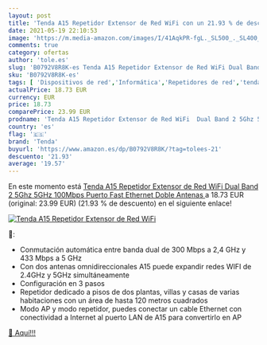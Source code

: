 ```yaml
---
layout: post
title: 'Tenda A15 Repetidor Extensor de Red WiFi con un 21.93 % de descuento'
date: 2021-05-19 22:10:53
image: 'https://m.media-amazon.com/images/I/41AqkPR-fgL._SL500_._SL400_.jpg'
comments: true
category: ofertas
author: 'tole.es'
slug: 'B0792V8R8K-es Tenda A15 Repetidor Extensor de Red WiFi Dual Band 2 5Ghz...'
sku: 'B0792V8R8K-es'
tags: [ 'Dispositivos de red','Informática','Repetidores de red','tenda','wifi', ]
actualPrice: 18.73 EUR
currency: EUR
price: 18.73
comparePrice: 23.99 EUR
prodname: 'Tenda A15 Repetidor Extensor de Red WiFi  Dual Band 2 5Ghz 5GHz 100Mbps Puerto Fast Ethernet  Doble Antenas '
country: 'es'
flag: '🇪🇸'
brand: 'Tenda'
buyurl: 'https://www.amazon.es/dp/B0792V8R8K/?tag=tolees-21'
descuento: '21.93'
average: '19.57'
---
```


En este momento está [Tenda A15 Repetidor Extensor de Red WiFi  Dual Band 2 5Ghz 5GHz 100Mbps Puerto Fast Ethernet  Doble Antenas ](https://www.amazon.es/dp/B0792V8R8K/?tag=tolees-21) a 18.73 EUR (original: 23.99 EUR) (21.93 %  de descuento) en el siguiente enlace!

[![Tenda A15 Repetidor Extensor de Red WiFi](https://m.media-amazon.com/images/I/41AqkPR-fgL._SL500_._SL400_.jpg)](https://www.amazon.es/dp/B0792V8R8K/?tag=tolees-21)

🔎:

- Conmutación automática entre banda dual de 300 Mbps a 2,4 GHz y 433 Mbps a 5 GHz
- Con dos antenas omnidireccionales A15 puede expandir redes WIFI de 2.4GHz y 5GHz simultáneamente
- Configuración en 3 pasos
- Repetidor dedicado a pisos de dos plantas, villas y casas de varias habitaciones con un área de hasta 120 metros cuadrados
- Modo AP y modo repetidor, puedes conectar un cable Ethernet con conectividad a Internet al puerto LAN de A15 para convertirlo en AP

[🛒 Aquí!!!](https://www.amazon.es/dp/B0792V8R8K/?tag=tolees-21)
